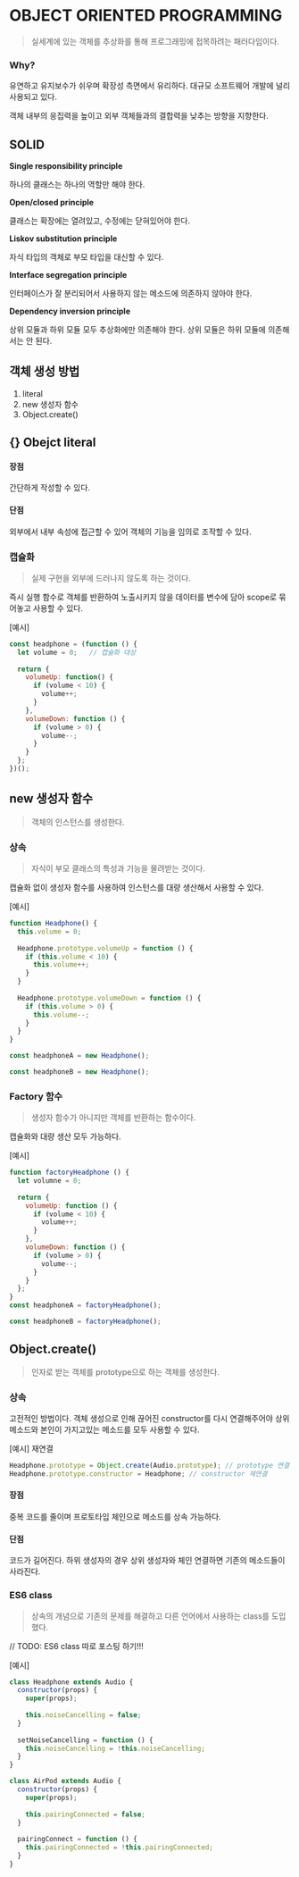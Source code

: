 # OBJECT ORIENTED PROGRAMMING

> 실세계에 있는 객체를 추상화를 통해 프로그래밍에 접목하려는 패러다임이다.

### Why?

유연하고 유지보수가 쉬우며 확장성 측면에서 유리하다. 대규모 소프트웨어 개발에 널리 사용되고 있다.

객체 내부의 응집력을 높이고 외부 객체들과의 결합력을 낮추는 방향을 지향한다.



## SOLID

**Single responsibility principle**

하나의 클래스는 하나의 역할만 해야 한다. 

**Open/closed principle**

클래스는 확장에는 열려있고, 수정에는 닫혀있어야 한다. 

**Liskov substitution principle**

자식 타입의 객체로 부모 타입을 대신할 수 있다. 

**Interface segregation principle**

인터페이스가 잘 분리되어서 사용하지 않는 메소드에 의존하지 않아야 한다. 

**Dependency inversion principle**

상위 모듈과 하위 모듈 모두 추상화에만 의존해야 한다. 상위 모듈은 하위 모듈에 의존해서는 안 된다. 



## 객체 생성 방법

1. literal
2. new 생성자 함수
3. Object.create()



## {} Obejct literal

#### 장점

간단하게 작성할 수 있다.

#### 단점

외부에서 내부 속성에 접근할 수 있어 객체의 기능을 임의로 조작할 수 있다.

### 캡슐화

> 실제 구현을 외부에 드러나지 않도록 하는 것이다.

즉시 실행 함수로 객체를 반환하여 노출시키지 않을 데이터를 변수에 담아 scope로 묶어놓고 사용할 수 있다.

[예시]

```js
const headphone = (function () {
  let volume = 0;	// 캡슐화 대상
  
  return {
    volumeUp: function() {
      if (volume < 10) {
        volume++;
      }
    },
    volumeDown: function () {
      if (volume > 0) {
        volume--;
      }
    }
  };
})();
```



## new 생성자 함수

> 객체의 인스턴스를 생성한다.

### 상속

> 자식이 부모 클래스의 특성과 기능을 물려받는 것이다.

캡슐화 없이 생성자 함수를 사용하여 인스턴스를 대량 생산해서 사용할 수 있다.

[예시]

```js
function Headphone() {
  this.volume = 0;
  
  Headphone.prototype.volumeUp = function () {
    if (this.volume < 10) {
      this.volume++;
    }
  }
  
  Headphone.prototype.volumeDown = function () {
    if (this.volume > 0) {
      this.volume--;
    }
  }
}

const headphoneA = new Headphone();

const headphoneB = new Headphone();
```



### Factory 함수

> 생성자 함수가 아니지만 객체를 반환하는 함수이다.

캡슐화와 대량 생산 모두 가능하다.

[예시]

```js
function factoryHeadphone () {
  let volumne = 0;
  
  return {
    volumeUp: function () {
      if (volume < 10) {
        volume++;
      }
    },
    volumeDown: function () {
      if (volume > 0) {
        volume--;
      }
    }
  };
}
const headphoneA = factoryHeadphone();

const headphoneB = factoryHeadphone();
```



## Object.create()

> 인자로 받는 객체를 prototype으로 하는 객체를 생성한다.

### 상속

고전적인 방법이다. 객체 생성으로 인해 끊어진 constructor를 다시 연결해주어야 상위 메소드와 본인이 가지고있는 메소드를 모두 사용할 수 있다.

[예시] 재연결

```js
Headphone.prototype = Object.create(Audio.prototype); // prototype 연결
Headphone.prototype.constructor = Headphone; // constructor 재연결
```



#### 장점

중복 코드를 줄이며 프로토타입 체인으로 메소드를 상속 가능하다.

#### 단점

코드가 길어진다. 하위 생성자의 경우 상위 생성자와 체인 연결하면 기존의 메소드들이 사라진다.



### ES6 class

> 상속의 개념으로 기존의 문제를 해결하고 다른 언어에서 사용하는 class를 도입했다.

// TODO: ES6 class 따로 포스팅 하기!!!

[예시]

```js
class Headphone extends Audio {
  constructor(props) {
    super(props);
    
    this.noiseCancelling = false;
  }
  
  setNoiseCancelling = function () {
    this.noiseCancelling = !this.noiseCancelling;
  }
}

class AirPod extends Audio {
  constructor(props) {
    super(props);
    
    this.pairingConnected = false;
  }
  
  pairingConnect = function () {
    this.pairingConnected = !this.pairingConnected;
  }
}
```

